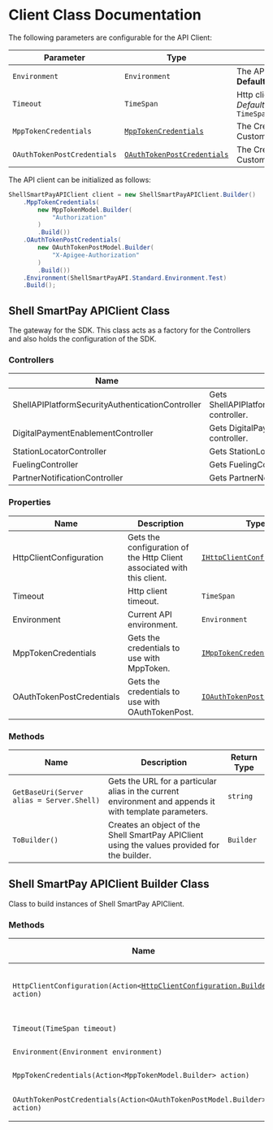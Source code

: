 
# Client Class Documentation

The following parameters are configurable for the API Client:

| Parameter | Type | Description |
|  --- | --- | --- |
| `Environment` | `Environment` | The API environment. <br> **Default: `Environment.Test`** |
| `Timeout` | `TimeSpan` | Http client timeout.<br>*Default*: `TimeSpan.FromSeconds(100)` |
| `MppTokenCredentials` | [`MppTokenCredentials`](auth/custom-header-signature.md) | The Credentials Setter for Custom Header Signature |
| `OAuthTokenPostCredentials` | [`OAuthTokenPostCredentials`](auth/custom-header-signature-1.md) | The Credentials Setter for Custom Header Signature |

The API client can be initialized as follows:

```csharp
ShellSmartPayAPIClient client = new ShellSmartPayAPIClient.Builder()
    .MppTokenCredentials(
        new MppTokenModel.Builder(
            "Authorization"
        )
        .Build())
    .OAuthTokenPostCredentials(
        new OAuthTokenPostModel.Builder(
            "X-Apigee-Authorization"
        )
        .Build())
    .Environment(ShellSmartPayAPI.Standard.Environment.Test)
    .Build();
```

## Shell SmartPay APIClient Class

The gateway for the SDK. This class acts as a factory for the Controllers and also holds the configuration of the SDK.

### Controllers

| Name | Description |
|  --- | --- |
| ShellAPIPlatformSecurityAuthenticationController | Gets ShellAPIPlatformSecurityAuthenticationController controller. |
| DigitalPaymentEnablementController | Gets DigitalPaymentEnablementController controller. |
| StationLocatorController | Gets StationLocatorController controller. |
| FuelingController | Gets FuelingController controller. |
| PartnerNotificationController | Gets PartnerNotificationController controller. |

### Properties

| Name | Description | Type |
|  --- | --- | --- |
| HttpClientConfiguration | Gets the configuration of the Http Client associated with this client. | [`IHttpClientConfiguration`](http-client-configuration.md) |
| Timeout | Http client timeout. | `TimeSpan` |
| Environment | Current API environment. | `Environment` |
| MppTokenCredentials | Gets the credentials to use with MppToken. | [`IMppTokenCredentials`](auth/custom-header-signature.md) |
| OAuthTokenPostCredentials | Gets the credentials to use with OAuthTokenPost. | [`IOAuthTokenPostCredentials`](auth/custom-header-signature-1.md) |

### Methods

| Name | Description | Return Type |
|  --- | --- | --- |
| `GetBaseUri(Server alias = Server.Shell)` | Gets the URL for a particular alias in the current environment and appends it with template parameters. | `string` |
| `ToBuilder()` | Creates an object of the Shell SmartPay APIClient using the values provided for the builder. | `Builder` |

## Shell SmartPay APIClient Builder Class

Class to build instances of Shell SmartPay APIClient.

### Methods

| Name | Description | Return Type |
|  --- | --- | --- |
| `HttpClientConfiguration(Action<`[`HttpClientConfiguration.Builder`](http-client-configuration-builder.md)`> action)` | Gets the configuration of the Http Client associated with this client. | `Builder` |
| `Timeout(TimeSpan timeout)` | Http client timeout. | `Builder` |
| `Environment(Environment environment)` | Current API environment. | `Builder` |
| `MppTokenCredentials(Action<MppTokenModel.Builder> action)` | Sets credentials for MppToken. | `Builder` |
| `OAuthTokenPostCredentials(Action<OAuthTokenPostModel.Builder> action)` | Sets credentials for OAuthTokenPost. | `Builder` |

